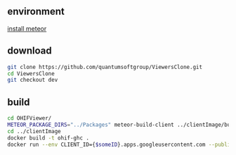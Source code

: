 ## environment
[install meteor](https://www.meteor.com/install)
## download
```bash
git clone https://github.com/quantumsoftgroup/ViewersClone.git
cd ViewersClone
git checkout dev
```
## build
```bash
cd OHIFViewer/
METEOR_PACKAGE_DIRS="../Packages" meteor-build-client ../clientImage/build -s ../config/oidc.json
cd ../clientImage
docker build -t ohif-ghc .
docker run --env CLIENT_ID={$someID}.apps.googleusercontent.com --publish 3000:80 ohif-ghc

```
